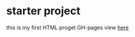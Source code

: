 # starter project
this is my first HTML proget
GH-pages view [here](htps://user.github.io/index.html)
